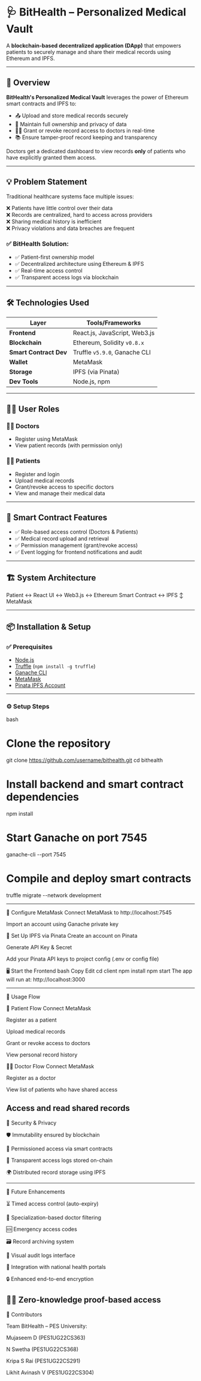 # 🩺 BitHealth – Personalized Medical Vault

A **blockchain-based decentralized application (DApp)** that empowers patients to securely manage and share their medical records using Ethereum and IPFS.

---

## 🚀 Overview

**BitHealth's Personalized Medical Vault** leverages the power of Ethereum smart contracts and IPFS to:

- 📤 Upload and store medical records securely
- 🔐 Maintain full ownership and privacy of data
- 👩‍⚕️ Grant or revoke record access to doctors in real-time
- 📚 Ensure tamper-proof record keeping and transparency

Doctors get a dedicated dashboard to view records **only** of patients who have explicitly granted them access.

---

## 💡 Problem Statement

Traditional healthcare systems face multiple issues:

❌ Patients have little control over their data  
❌ Records are centralized, hard to access across providers  
❌ Sharing medical history is inefficient  
❌ Privacy violations and data breaches are frequent  

### ✅ **BitHealth Solution:**

- ✅ Patient-first ownership model
- ✅ Decentralized architecture using Ethereum & IPFS
- ✅ Real-time access control
- ✅ Transparent access logs via blockchain

---

## 🛠️ Technologies Used

| Layer        | Tools/Frameworks |
|--------------|------------------|
| **Frontend** | React.js, JavaScript, Web3.js |
| **Blockchain** | Ethereum, Solidity `v0.8.x` |
| **Smart Contract Dev** | Truffle `v5.9.0`, Ganache CLI |
| **Wallet** | MetaMask |
| **Storage** | IPFS (via Pinata) |
| **Dev Tools** | Node.js, npm |

---

## 🧑‍💻 User Roles

### 👨‍⚕️ Doctors
- Register using MetaMask
- View patient records (with permission only)

### 🧑‍🔬 Patients
- Register and login
- Upload medical records
- Grant/revoke access to specific doctors
- View and manage their medical data

---

## 🧠 Smart Contract Features

- ✅ Role-based access control (Doctors & Patients)
- ✅ Medical record upload and retrieval
- ✅ Permission management (grant/revoke access)
- ✅ Event logging for frontend notifications and audit

---

## 🏗️ System Architecture

Patient ↔ React UI ↔ Web3.js ↔ Ethereum Smart Contract ↔ IPFS ↕ MetaMask


---

## 📦 Installation & Setup

### ✅ Prerequisites

- [Node.js](https://nodejs.org/)
- [Truffle](https://trufflesuite.com/) (`npm install -g truffle`)
- [Ganache CLI](https://trufflesuite.com/ganache/)
- [MetaMask](https://metamask.io/)
- [Pinata IPFS Account](https://pinata.cloud/)

---

### ⚙️ Setup Steps

bash
# Clone the repository
git clone https://github.com/username/bithealth.git
cd bithealth

# Install backend and smart contract dependencies
npm install

# Start Ganache on port 7545
ganache-cli --port 7545

# Compile and deploy smart contracts
truffle migrate --network development

---

🔗 Configure MetaMask
Connect MetaMask to http://localhost:7545

Import an account using Ganache private key

📁 Set Up IPFS via Pinata
Create an account on Pinata

Generate API Key & Secret

Add your Pinata API keys to project config (.env or config file)

🖥️ Start the Frontend
bash
Copy
Edit
cd client
npm install
npm start
The app will run at: http://localhost:3000

---

🔄 Usage Flow

🧑 Patient Flow
Connect MetaMask

Register as a patient

Upload medical records

Grant or revoke access to doctors

View personal record history

👨‍⚕️ Doctor Flow
Connect MetaMask

Register as a doctor

View list of patients who have shared access

Access and read shared records
---


🔐 Security & Privacy

🛡️ Immutability ensured by blockchain

🔐 Permissioned access via smart contracts

📜 Transparent access logs stored on-chain

🌍 Distributed record storage using IPFS

---
🌟 Future Enhancements

⏳ Timed access control (auto-expiry)

🩻 Specialization-based doctor filtering

🆘 Emergency access codes

🗃️ Record archiving system

📑 Visual audit logs interface

🏥 Integration with national health portals

🔒 Enhanced end-to-end encryption

🕵️‍♂️ Zero-knowledge proof-based access
---

👥 Contributors

Team BitHealth – PES University:

Mujaseem D (PES1UG22CS363)

N Swetha (PES1UG22CS368)

Kripa S Rai (PES1UG22CS291)

Likhit Avinash V (PES1UG22CS304)
